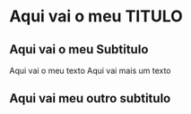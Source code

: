 # Aqui vai o meu TITULO

## Aqui vai o meu Subtitulo

Aqui vai o meu texto
Aqui vai mais um texto

## Aqui vai meu outro subtitulo

